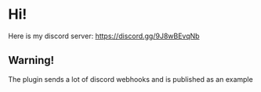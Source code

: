 # Hi!

Here is my discord server: https://discord.gg/9J8wBEvqNb

## Warning!
The plugin sends a lot of discord webhooks and is published as an example
